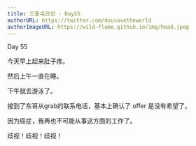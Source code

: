 ```yaml
---
title: 三里屯日记 - Day55
authorURL: https://twitter.com/dousavetheworld
authorImageURL: https://wild-flame.github.io/img/head.jpeg
---
```


Day 55

今天早上起来肚子疼。

然后上午一直在睡。

下午就去游泳了。

接到了东哥从grab的联系电话，基本上确认了 offer 是没有希望了。

因为癌症，我再也不可能从事这方面的工作了。

歧视！歧视！歧视！